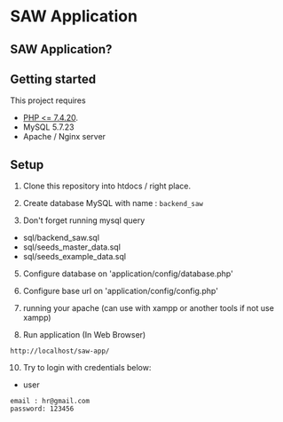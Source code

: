 

SAW Application
======================
## SAW Application?


## Getting started
This project requires
- [PHP <= 7.4.20](https://www.php.net/manual/en/install.php).
- MySQL 5.7.23
- Apache / Nginx server


## Setup
1. Clone this repository into htdocs / right place.

2. Create database MySQL with name : `backend_saw`

3.  Don't forget running mysql query 
  - sql/backend_saw.sql
  - sql/seeds_master_data.sql
  - sql/seeds_example_data.sql
  
5. Configure database on 'application/config/database.php'
6. Configure base url on 'application/config/config.php'
7. running your apache (can use with xampp or another tools if not use xampp)

9. Run application (In Web Browser)
```
http://localhost/saw-app/
```

10. Try to login with credentials below:
- user
```
email : hr@gmail.com
password: 123456
```
